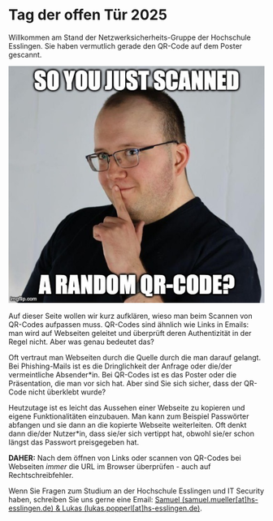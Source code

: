 # Tag der offen Tür 2025

Willkommen am Stand der Netzwerksicherheits-Gruppe der Hochschule Esslingen.
Sie haben vermutlich gerade den QR-Code auf dem Poster gescannt.

![Don't scan random QR-Codes](./001.jpg)

Auf dieser Seite wollen wir kurz aufklären, wieso man beim Scannen von QR-Codes aufpassen muss.
QR-Codes sind ähnlich wie Links in Emails: man wird auf Webseiten geleitet und überprüft deren Authentizität in der Regel nicht.
Aber was genau bedeutet das?

Oft vertraut man Webseiten durch die Quelle durch die man darauf gelangt.
Bei Phishing-Mails ist es die Dringlichkeit der Anfrage oder die/der vermeintliche Absender\*in.
Bei QR-Codes ist es das Poster oder die Präsentation, die man vor sich hat.
Aber sind Sie sich sicher, dass der QR-Code nicht überklebt wurde?

Heutzutage ist es leicht das Aussehen einer Webseite zu kopieren und eigene Funktionalitäten einzubauen.
Man kann zum Beispiel Passwörter abfangen und sie dann an die kopierte Webseite weiterleiten.
Oft denkt dann die/der Nutzer\*in, dass sie/er sich vertippt hat, obwohl sie/er schon längst das Passwort preisgegeben hat.

**DAHER:** Nach dem öffnen von Links oder scannen von QR-Codes bei Webseiten *immer* die URL im Browser überprüfen - auch auf Rechtschreibfehler. 

Wenn Sie Fragen zum Studium an der Hochschule Esslingen und IT Security haben, schreiben Sie uns gerne eine Email:
[Samuel (samuel.mueller[at]hs-esslingen.de) & Lukas (lukas.popperl[at]hs-esslingen.de)](mailto:samuel.mueller@hs-esslingen.de;lukas.popperl@hs-esslingen.de?subject=Tag%20der%20offenen%20Tür%202025).